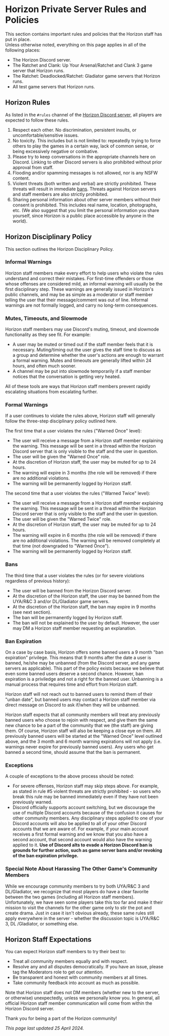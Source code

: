 # Horizon Private Server Rules and Policies

This section contains important rules and policies that the Horizon staff has put in place.  
Unless otherwise noted, everything on this page applies in all of the following places:  
- The Horizon Discord server.  
- The Ratchet and Clank: Up Your Arsenal/Ratchet and Clank 3 game server that Horizon runs.  
- The Ratchet: Deadlocked/Ratchet: Gladiator game servers that Horizon runs.  
- All test game servers that Horizon runs.  


## Horizon Rules

As listed in the `#rules` channel of the [Horizon Discord server](https://discord.gg/horizonps), all players are expected to follow these rules.
1. Respect each other. No discrimination, persistent insults, or uncomfortable/sensitive issues.  
2. No toxicity. This includes but is not limited to: repeatedly trying to force others to play the games in a certain way, lack of common sense, or being excessively negative or combative.  
3. Please try to keep conversations in the appropriate channels here on Discord. Linking to other Discord servers is also prohibited without prior approval from staff.  
4. Flooding and/or spamming messages is not allowed, nor is any NSFW content.  
5. Violent threats (both written and verbal) are strictly prohibited. These threats will result in immediate [bans](#bans).  Threats against Horizon servers and staff members are also strictly prohibited.  
6. Sharing personal information about other server members without their consent is prohibited. This includes real name, location, photographs, etc. (We also suggest that you limit the personal information you share yourself, since Horizon is a public place accessible by anyone in the world).  


## Horizon Disciplinary Policy
This section outlines the Horizon Disciplinary Policy.  

### Informal Warnings
Horizon staff members make every effort to help users who violate the rules understand and correct their mistakes. For first-time offenders or those whose offenses are considered mild, an informal warning will usually be the first disciplinary step. These warnings are generally issued in Horizon's public channels, and may be as simple as a moderator or staff member telling the user that their message/comment was out of line. Informal warnings are not formally logged, and carry no long-term consequences.  

### Mutes, Timeouts, and Slowmode
Horizon staff members may use Discord's muting, timeout, and slowmode functionality as they see fit. For example:  
- A user may be muted or timed out if the staff member feels that it is necessary. Muting/timing out the user gives the staff time to discuss as a group and determine whether the user's actions are enough to warrant a formal warning. Mutes and timeouts are generally lifted within 24 hours, and often much sooner.  
- A channel may be put into slowmode temporarily if a staff member notices that the conversation is getting very heated.  

All of these tools are ways that Horizon staff members prevent rapidly escalating situations from escalating further.  

### Formal Warnings
If a user continues to violate the rules above, Horizon staff will generally follow the three-step disciplinary policy outlined here.  

The first time that a user violates the rules ("Warned Once" level):  
- The user will receive a message from a Horizon staff member explaining the warning. This message will be sent in a thread within the Horizon Discord server that is only visible to the staff and the user in question.  
- The user will be given the "Warned Once" role.  
- At the discretion of Horizon staff, the user may be muted for up to 24 hours.  
- The warning will expire in 3 months (the role will be removed) if there are no additional violations.  
- The warning will be permanently logged by Horizon staff.  

The second time that a user violates the rules ("Warned Twice" level):  
- The user will receive a message from a Horizon staff member explaining the warning. This message will be sent in a thread within the Horizon Discord server that is only visible to the staff and the user in question.  
- The user will be given the "Warned Twice" role.  
- At the discretion of Horizon staff, the user may be muted for up to 24 hours.  
- The warning will expire in 6 months (the role will be removed) if there are no additional violations. The warning will be removed completely at that time (not downgraded to "Warned Once").  
- The warning will be permanently logged by Horizon staff.  

### Bans
The third time that a user violates the rules (or for severe violations regardless of previous history):  
- The user will be banned from the Horizon Discord server.  
- At the discretion of the Horizon staff, the user may be banned from the UYA/R&C 3 and/or DL/Gladiator game servers.  
- At the discretion of the Horizon staff, the ban may expire in 9 months (see next section).  
- The ban will be permanently logged by Horizon staff.  
- The ban will not be explained to the user by default. However, the user may DM a Horizon staff member requesting an explanation.  

### Ban Expiration
On a case by case basis, Horizon offers some banned users a 9 month "ban expiration" privilege. This means that 9 months after the date a user is banned, he/she may be unbanned (from the Discord server, and any game servers as applicable). This part of the policy exists because we believe that even some banned users deserve a second chance. However, ban expiration is a priviledge and not a right for the banned user. Unbanning is a manual process that requires time and effort from Horizon staff.  

Horizon staff will not reach out to banned users to remind them of their "unban date", but banned users may contact a Horizon staff member via direct message on Discord to ask if/when they will be unbanned.  

Horizon staff expects that all community members will treat any previously banned users who choose to rejoin with respect, and give them the same new chance to be a part of the community that we (the staff) are giving them. Of course, Horizon staff will also be keeping a close eye on them. All previously banned users will be started at the "Warned Once" level outlined above, and the 3 month and 6 month warning expirations will not apply (i.e. warnings never expire for previously banned users). Any users who get banned a second time, should assume that the ban is permanent.  

### Exceptions
A couple of exceptions to the above process should be noted:  
- For severe offenses, Horizon staff may skip steps above. For example, as stated in rule #5 violent threats are strictly prohibited - so users who break this rule may be banned immediately even if they have not been previously warned.  
- Discord officially supports account switching, but we discourage the use of multiple Discord accounts because of the confusion it causes for other community members. Any disciplinary steps applied to one of your Discord accounts will also be applied to all of your other Discord accounts that we are aware of. For example, if your main account receives a first formal warning and we know that you also have a second account, that second account would also have the warning applied to it. **Use of Discord alts to evade a Horizon Discord ban is grounds for further action, such as game server bans and/or revoking of the ban expiration privilege.**  

### Special Note About Harassing The Other Game's Community Members
While we encourage community members to try both UYA/R&C 3 and DL/Gladiator, we recognize that most players do have a clear favorite between the two games (including all Horizon staff members). Unfortunately, we have seen some players take this too far and make it their mission to visit the channels for the other game only to stir the pot and create drama. Just in case it isn't obvious already, these same rules still apply everywhere in the server - whether the discussion topic is UYA/R&C 3, DL /Gladiator, or something else.  


## Horizon Staff Expectations
You can expect Horizon staff members to try their best to:  
- Treat all community members equally and with respect.  
- Resolve any and all disputes democratically.  If you have an issue, please tag the Moderators role to get our attention.  
- Be transparent and honest with community members at all times.  
- Take community feedback into account as much as possible.

Note that Horizon staff does not DM members (whether new to the server, or otherwise) unexpectedly, unless we personally know you. In general, all official Horizon staff member communication will come from within the Horizon Discord server.  

Thank you for being a part of the Horizon community!  

_This page last updated 25 April 2024._
